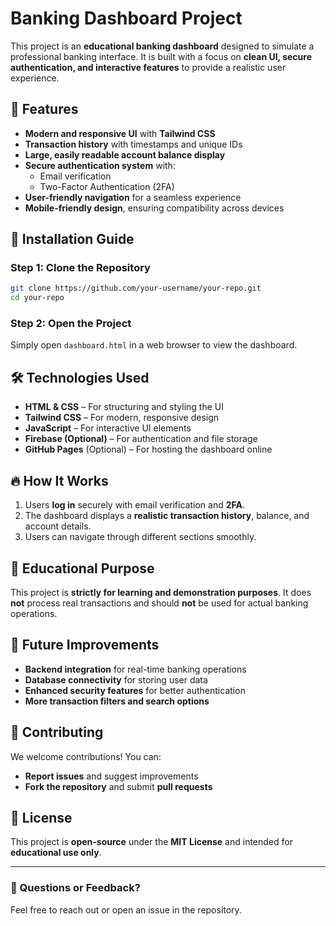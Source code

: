 # Banking Dashboard Project  

This project is an **educational banking dashboard** designed to simulate a professional banking interface. It is built with a focus on **clean UI, secure authentication, and interactive features** to provide a realistic user experience.  

## 📌 Features  
- **Modern and responsive UI** with **Tailwind CSS**  
- **Transaction history** with timestamps and unique IDs  
- **Large, easily readable account balance display**  
- **Secure authentication system** with:  
  - Email verification  
  - Two-Factor Authentication (2FA)  
- **User-friendly navigation** for a seamless experience  
- **Mobile-friendly design**, ensuring compatibility across devices  

## 🚀 Installation Guide  

### Step 1: Clone the Repository  
```sh
git clone https://github.com/your-username/your-repo.git
cd your-repo
```

### Step 2: Open the Project  
Simply open `dashboard.html` in a web browser to view the dashboard.  

## 🛠️ Technologies Used  
- **HTML & CSS** – For structuring and styling the UI  
- **Tailwind CSS** – For modern, responsive design  
- **JavaScript** – For interactive UI elements  
- **Firebase (Optional)** – For authentication and file storage  
- **GitHub Pages** (Optional) – For hosting the dashboard online  

## 🔥 How It Works  
1. Users **log in** securely with email verification and **2FA**.  
2. The dashboard displays a **realistic transaction history**, balance, and account details.  
3. Users can navigate through different sections smoothly.  

## 🎯 Educational Purpose  
This project is **strictly for learning and demonstration purposes**. It does **not** process real transactions and should **not** be used for actual banking operations.  

## 🌟 Future Improvements  
- **Backend integration** for real-time banking operations  
- **Database connectivity** for storing user data  
- **Enhanced security features** for better authentication  
- **More transaction filters and search options**  

## 🤝 Contributing  
We welcome contributions! You can:  
- **Report issues** and suggest improvements  
- **Fork the repository** and submit **pull requests**  

## 📜 License  
This project is **open-source** under the **MIT License** and intended for **educational use only**.  

---

### 📩 Questions or Feedback?  
Feel free to reach out or open an issue in the repository.  